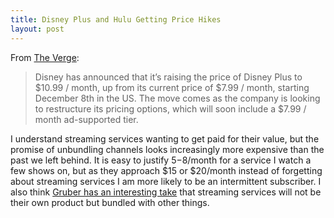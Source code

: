 ```yaml
---
title: Disney Plus and Hulu Getting Price Hikes
layout: post
---
```

From [The Verge](https://www.theverge.com/2022/8/10/23300460/disney-plus-price-increase-ads-streaming):
> Disney has announced that it’s raising the price of Disney Plus to $10.99 / month, up from its current price of $7.99 / month, starting December 8th in the US. The move comes as the company is looking to restructure its pricing options, which will soon include a $7.99 / month ad-supported tier.

I understand streaming services wanting to get paid for their value, but the promise of unbundling channels looks increasingly more expensive than the past we left behind. It is easy to justify $5-$8/month for a service I watch a few shows on, but as they approach $15 or $20/month instead of forgetting about streaming services I am more likely to be an intermittent subscriber. I also think [Gruber has an interesting take](https://daringfireball.net/linked/2022/08/10/disney-plus-152m) that streaming services will not be their own product but bundled with other things.